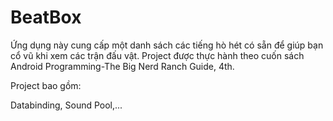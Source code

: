 # BeatBox
Ứng dụng này cung cấp một danh sách các tiếng hò hét có sẵn để giúp bạn cổ vũ khi xem các trận đấu vật. Project được thực hành theo cuốn sách Android Programming-The Big Nerd Ranch Guide, 4th.

Project bao gồm: 

Databinding, Sound Pool,... 
